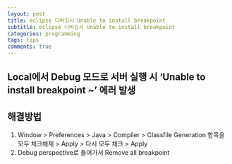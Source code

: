 ```yaml
---
layout: post
title: eclipse 디버깅시 Unable to install breakpoint 
subtitle: eclipse 디버깅시 Unable to install breakpoint 
categories: programming
tags: tips
comments: true
---
```


## Local에서 Debug 모드로 서버 실행 시 ‘Unable to install breakpoint ~’ 에러 발생

## 해결방법
1. Window > Preferences > Java > Compiler > Classfile Generation 항목을 모두 체크해제 > Apply > 다시 모두 체크 > Apply
2. Debug perspective로 들어가서 Remove all breakpoint
